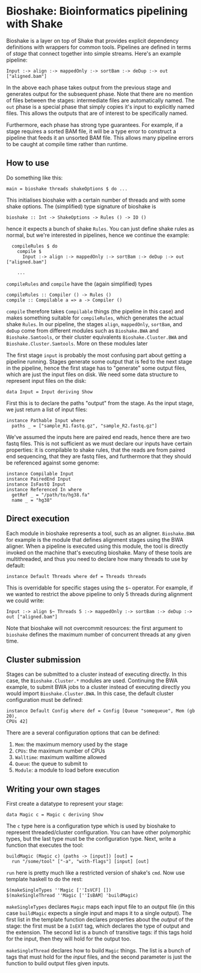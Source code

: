 # Bioshake: Bioinformatics pipelining with Shake

Bioshake is a layer on top of Shake that provides explicit dependency
definitions with wrappers for common tools. Pipelines are defined in terms of
_stage_ that connect together into simple streams. Here's an example pipeline:

    Input :-> align :-> mappedOnly :-> sortBam :-> deDup :-> out ["aligned.bam"]
  
In the above each phase takes output from the previous stage and generates
output for the subsequent phase. Note that there are no mention of files between
the stages: intermediate files are automatically named. The `out` phase is a
special phase that simply copies it's input to explicitly named files. This
allows the outputs that are of interest to be specifically named.

Furthermore, each phase has strong type guarantees. For example, if a stage
requires a sorted BAM file, it will be a type error to construct a pipeline that
feeds it an unsorted BAM file. This allows many pipeline errors to be caught at
compile time rather than runtime.

## How to use

Do something like this:

    main = bioshake threads shakeOptions $ do ...
    
This initialises bioshake with a certain number of threads and with some shake
options. The (simplified) type signature of bioshake is

    bioshake :: Int -> ShakeOptions -> Rules () -> IO ()
    
hence it expects a bunch of shake `Rules`. You can just define shake rules as
normal, but we're interested in pipelines, hence we continue the example:

      compileRules $ do
        compile $ 
          Input :-> align :-> mappedOnly :-> sortBam :-> deDup :-> out ["aligned.bam"]
          
        ...

`compileRules` and `compile` have the (again simplified) types

    compileRules :: Compiler () -> Rules ()
    compile :: Compilable a => a -> Compiler () 

`compile` therefore takes `Compilable` things (the pipeline in this case) and
makes something suitable for `compileRules`, which generates the actual shake
`Rules`. In our pipeline, the stages `align`, `mappedOnly`, `sortBam`, and
`deDup` come from different modules such as `Bioshake.BWA` and
`Bioshake.Samtools`, or their cluster equivalents `Bioshake.Cluster.BWA` and
`Bioshake.Cluster.Samtools`. More on these modules later

The first stage `input` is probably the most confusing part about getting a
pipeline running. Stages generate some output that is fed to the next stage in
the pipeline, hence the first stage has to "generate" some output files, which
are just the input files on disk. We need some data structure to represent input
files on the disk:

    data Input = Input deriving Show
    
First this is to declare the paths "output" from the stage. As the input stage,
we just return a list of input files:

    instance Pathable Input where
      paths _ = ["sample_R1.fastq.gz", "sample_R2.fastq.gz"]

We've assumed the inputs here are paired end reads, hence there are two fastq
files. This is not sufficient as we must declare our inputs have certain
properties: it is compilable to shake rules, that the reads are from paired end
sequencing, that they are fastq files, and furthermore that they should be
referenced against some genome:
    
    instance Compilable Input
    instance PairedEnd Input
    instance IsFastQ Input
    instance Referenced In where
      getRef _ = "/path/to/hg38.fa"
      name _ = "hg38"
    
## Direct execution 

Each module in bioshake represents a tool, such as an aligner. `Bioshake.BWA`
for example is the module that defines alignment stages using the BWA aligner.
When a pipeline is executed using this module, the tool is directly invoked on
the machine that's executing bioshake. Many of these tools are multithreaded,
and thus you need to declare how many threads to use by default:

    instance Default Threads where def = Threads threads

This is overridable for specific stages using the `$~` operator. For example, if
we wanted to restrict the above pipeline to only 5 threads during alignment we
could write:

    Input :-> align $~ Threads 5 :-> mappedOnly :-> sortBam :-> deDup :-> out ["aligned.bam"]
    
Note that bioshake will not overcommit resources: the first argument to
`bioshake` defines the maximum number of concurrent threads at any given time.

## Cluster submission

Stages can be submitted to a cluster instead of executing directly. In this
case, the `Bioshake.Cluster.*` modules are used. Continuing the BWA example, to
submit BWA jobs to a cluster instead of executing directly you would import
`Bioshake.Cluster.BWA`. In this case, the default cluster configuration must be
defined:

    instance Default Config where def = Config [Queue "somequeue", Mem (gb 20),
    CPUs 42]
    
There are a several configuration options that can be defined:

1. `Mem`: the maximum memory used by the stage
2. `CPUs`: the maximum number of CPUs
3. `Walltime`: maximum walltime allowed
4. `Queue`: the queue to submit to
5. `Module`: a module to load before execution

## Writing your own stages

First create a datatype to represent your stage:

    data Magic c = Magic c deriving Show
    
The `c` type here is a configuration type which is used by bioshake to represent
threaded/cluster configuration. You can have other polymorphic types, but the
last type must be the configuration type. Next, write a function that executes
the tool:

    buildMagic (Magic c) (paths -> [input]) [out] =
      run "/some/tool" ["-a", "with-flags"] [input] [out]
  
`run` here is pretty much like a restricted version of shake's `cmd`. Now use
template haskell to do the rest:

    $(makeSingleTypes ''Magic [''IsVCF] [])
    $(makeSingleThread ''Magic [''IsBAM] 'buildMagic)

`makeSingleTypes` declares `Magic` maps each input file to an output file (in
this case `buildMagic` expects a single input and maps it to a single output).
The first list in the template function declares properties about the _output_
of the stage: the first must be a `IsEXT` tag, which declares the type of output
and the extension. The second list is a bunch of transitive tags: if this tags
hold for the input, then they will hold for the output too.

`makeSingleThread` declares how to build `Magic` things. The list is a bunch of
tags that must hold for the _input_ files, and the second parameter is just the
function to build output files given inputs.
